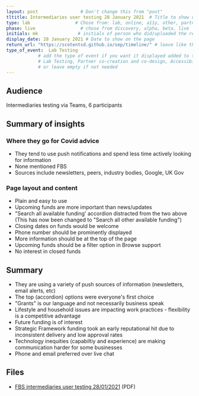 ```yaml
---
layout: post                # Don't change this from "post"
tltitle: Intermediaries user testing 28 January 2021  # Title to show on the page
type: lab                 # Chose from: lab, online, a11y, other, partner
phase: live                 # chose from discovery, alpha, beta, live
initials: mk               # initials of person who did/uploaded the research
display_date: 28 January 2021 # Date to show on the page
return_url: "https://scotentsd.github.io/sep/timeline/" # leave like this         
type_of_event:  Lab Testing          
            # add the type of event if you want it displayed added to the heading when the post if clicked on
            # Lab Testing, Partner co-creation and co-design, Accessibility, Online research and testing, Events, F2F and testing
            # or leave empty if not needed
---
```

## Audience
Intermediaries testing via Teams, 6 participants

## Summary of insights

### Where they go for Covid advice
- They tend to use push notifications and spend less time actively looking for information
- None mentioned FBS
- Sources include newsletters, peers, industry bodies, Google, UK Gov

### Page layout and content
- Plain and easy to use
- Upcoming funds are more important than news/updates
- "Search all available funding' accordion distracted from the two above (This has now been changed to "Search all other available funding")
- Closing dates on funds would be welcome
- Phone number should be prominently displayed
- More information should be at the top of the page
- Upcoming funds should be a filter option in Browse support
- No interest in closed funds

## Summary
- They are using a variety of push sources of information (newsletters, email alerts, etc)
- The top (accordion) options were everyone's first choice
- "Grants" is our language and not necessarily business speak
- Lifestyle and household issues are impacting work practices - flexibility is a competitive advantage
- Future funding is of interest
- Strategic Framework funding took an early reputational hit due to inconsistent delivery and low approval rates
- Technology inequities (capabiltiy and experience) are making communication harder for some businesses
- Phone and email preferred over live chat

## Files
- [FBS intermediaries user testing 28/01/2021](/sep/files/FBS-2021-01-28-Intermediary-Testing-Covid.pdf) (PDF)
